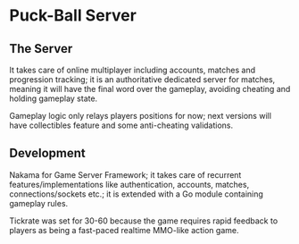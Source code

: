 # Puck-Ball Server

## The Server

It takes care of online multiplayer including accounts, matches and progression tracking; it is an authoritative dedicated server for matches, meaning it will have the final word over the gameplay, avoiding cheating and holding gameplay state.

Gameplay logic only relays players positions for now; next versions will have collectibles feature and some anti-cheating validations.

## Development

Nakama for Game Server Framework; it takes care of recurrent features/implementations like authentication, accounts, matches, connections/sockets etc.; it is extended with a Go module containing gameplay rules.

Tickrate was set for 30-60 because the game requires rapid feedback to players as being a fast-paced realtime MMO-like action game.
